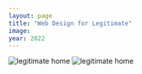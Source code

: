 ```yaml
---
layout: page
title: "Web Design for Legitimate"
image: 
year: 2022
---
```

![legitimate home](/img/legitimate-screens-01.png)
![legitimate home](/img/legitimate-scree-02.png)